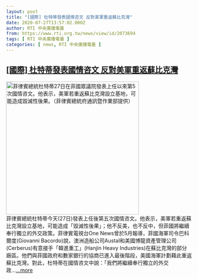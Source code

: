 ```yaml
---
layout: post
title: "[國際] 杜特蒂發表國情咨文 反對美軍重返蘇比克灣"
date: 2020-07-27T13:57:02.000Z
author: RTI 中央廣播電臺
from: https://www.rti.org.tw/news/view/id/2073694
tags: [ RTI 中央廣播電臺 ]
categories: [ news, RTI 中央廣播電臺 ]
---
```

<!--1595858222000-->
[[國際] 杜特蒂發表國情咨文 反對美軍重返蘇比克灣](https://www.rti.org.tw/news/view/id/2073694)
------

<div>
<img src="https://static.rti.org.tw/assets/thumbnails/2020/07/27/20200727000138M.jpg" width="360" alt="菲律賓總統杜特蒂27日在菲國眾議院發表上任以來第5次國情咨文。他表示，美軍若重返蘇比克灣設立基地，可能造成毀滅性後果。（菲律賓總統府通訊暨作業部提供）" title="菲律賓總統杜特蒂27日在菲國眾議院發表上任以來第5次國情咨文。他表示，美軍若重返蘇比克灣設立基地，可能造成毀滅性後果。（菲律賓總統府通訊暨作業部提供）"><br>菲律賓總統杜特蒂今天(27日)發表上任後第五次國情咨文。他表示，美軍若重返蘇比克灣設立基地，可能造成「毀滅性後果」；他不反美，也不反中，但菲國將繼續奉行獨立的外交政策。菲律賓電視台One News曾於5月報導，菲國海軍司令巴科爾度(Giovanni Bacordo)說，澳洲造船公司Austal和美國博龍資產管理公司(Cerberus)有意接手「韓進重工」(Hanjin Heavy Industries)在蘇比克灣的部分廠區。他們與菲國政府和數家銀行的協商已進入最後階段，美國海軍計劃藉此重返蘇比克灣。對此，杜特蒂在國情咨文中說：「我們將繼續奉行獨立的外交政...<a target="_blank" href="https://www.rti.org.tw/news/view/id/2073694">...more</a>
</div>
